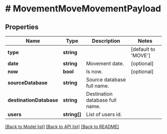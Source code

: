 # # MovementMoveMovementPayload

## Properties

Name | Type | Description | Notes
------------ | ------------- | ------------- | -------------
**type** | **string** |  | [default to 'MOVE']
**date** | **string** | Movement date. | [optional]
**now** | **bool** | Is now. | [optional]
**sourceDatabase** | **string** | Source database full name. |
**destinationDatabase** | **string** | Destination database full name. |
**users** | **string[]** | List of users id. |

[[Back to Model list]](../../README.md#models) [[Back to API list]](../../README.md#endpoints) [[Back to README]](../../README.md)
